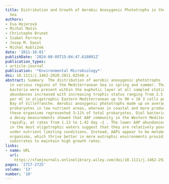 ```yaml
---
title: Distribution and Growth of Aerobic Anoxygenic Phototrophs in the Mediterranean
  Sea
authors:
- Eva Hojerová
- Michal Mašín
- Christophe Brunet
- Isabel Ferrera
- Josep M. Gasol
- Michal Koblížek
date: '2011-10-01'
publishDate: '2024-08-05T15:04:47.610891Z'
publication_types:
- article-journal
publication: '*Environmental Microbiology*'
doi: 10.1111/j.1462-2920.2011.02540.x
abstract: Summary  The distribution of aerobic anoxygenic phototrophs (AAPs) was surveyed
  in various regions of the Mediterranean Sea in spring and summer. These phototrophic
  bacteria were present within the euphotic layer at all sampled stations. The AAP
  abundances increased with increasing trophic status ranging from 2.5 × 10 3 cells
  per ml in oligotrophic Eastern Mediterranean up to 90 × 10 3 cells per ml in the
  Bay of Villefranche. Aerobic anoxygenic phototrophs made up on average 1–4% of total
  prokaryotes in low nutrient areas, whereas in coastal and more productive stations
  these organisms represented 3–11% of total prokaryotes. Diel bacteriochlorophyll
  a decay measurements showed that AAP community in the Western Mediterranean grew
  rapidly, at rates from 1.13 to 1.42 day −1 . The lower AAP abundances registered
  in the most oligotrophic waters suggest that they are relatively poor competitors
  under nutrient limiting conditions. Instead, AAPs appear to be metabolically active
  organisms, which thrive better in more eutrophic environments providing the necessary
  substrates to maintain high growth rates.
links:
- name: URL
  url: 
    https://sfamjournals.onlinelibrary.wiley.com/doi/10.1111/j.1462-2920.2011.02540.x
pages: '2717-2725'
volume: '13'
number: '10'
---
```

